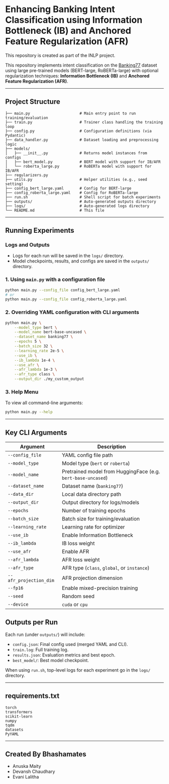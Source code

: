 # Enhancing Banking Intent Classification using Information Bottleneck (IB) and Anchored Feature Regularization (AFR)
This repository is created as part of the INLP project. 

This repository implements intent classification on the [Banking77](https://huggingface.co/datasets/banking77) dataset using large pre-trained models (BERT-large, RoBERTa-large) with optional regularization techniques: **Information Bottleneck (IB)** and **Anchored Feature Regularization (AFR)**.

---

## Project Structure

```
├── main.py                      # Main entry point to run training/evaluation
├── train.py                     # Trainer class handling the training loop
├── config.py                    # Configuration definitions (via Pydantic)
├── data_handler.py              # Dataset loading and preprocessing logic
├── models/
│   ├── __init__.py              # Returns model instances from configs
│   ├── bert_model.py            # BERT model with support for IB/AFR
│   └── roberta_large.py         # RoBERTa model with support for IB/AFR
├── regularizers.py
├── utils.py                     # Helper utilities (e.g., seed setting)
├── config_bert_large.yaml       # Config for BERT-large
├── config_roberta_large.yaml    # Config for RoBERTa-large
├── run.sh                       # Shell script for batch experiments
├── outputs/                     # Auto-generated outputs directory
├── logs/                        # Auto-generated logs directory
└── README.md                    # This file
```

---

## Running Experiments

### Logs and Outputs

- Logs for each run will be saved in the `logs/` directory.
- Model checkpoints, results, and configs are saved in the `outputs/` directory.

### 1. Using `main.py` with a configuration file

```bash
python main.py --config_file config_bert_large.yaml
# or
python main.py --config_file config_roberta_large.yaml
```

### 2. Overriding YAML configuration with CLI arguments

```bash
python main.py \
    --model_type bert \
    --model_name bert-base-uncased \
    --dataset_name banking77 \
    --epochs 5 \
    --batch_size 32 \
    --learning_rate 2e-5 \
    --use_ib \
    --ib_lambda 1e-4 \
    --use_afr \
    --afr_lambda 1e-3 \
    --afr_type class \
    --output_dir ./my_custom_output
```

### 3. Help Menu

To view all command-line arguments:

```bash
python main.py --help
```

---

## Key CLI Arguments

| Argument            | Description                                                  |
|---------------------|--------------------------------------------------------------|
| `--config_file`     | YAML config file path                                        |
| `--model_type`      | Model type (`bert` or `roberta`)                             |
| `--model_name`      | Pretrained model from HuggingFace (e.g. `bert-base-uncased`) |
| `--dataset_name`    | Dataset name (`banking77`)                                   |
| `--data_dir`        | Local data directory path                                    |
| `--output_dir`      | Output directory for logs/models                             |
| `--epochs`          | Number of training epochs                                    |
| `--batch_size`      | Batch size for training/evaluation                           |
| `--learning_rate`   | Learning rate for optimizer                                  |
| `--use_ib`          | Enable Information Bottleneck                                |
| `--ib_lambda`       | IB loss weight                                               |
| `--use_afr`         | Enable AFR                                                   |
| `--afr_lambda`      | AFR loss weight                                              |
| `--afr_type`        | AFR type (`class`, `global`, or `instance`)                  |
| `--afr_projection_dim` | AFR projection dimension                                |
| `--fp16`            | Enable mixed-precision training                              |
| `--seed`            | Random seed                                                  |
| `--device`          | `cuda` or `cpu`                                              |

## Outputs per Run

Each run (under `outputs/`) will include:

- `config.json`: Final config used (merged YAML and CLI).
- `train.log`: Full training log.
- `results.json`: Evaluation metrics and best epoch.
- `best_model/`: Best model checkpoint.

When using `run.sh`, top-level logs for each experiment go in the `logs/` directory.

---

## requirements.txt

```
torch
transformers
scikit-learn
numpy
tqdm
datasets
PyYAML
```

---

## Created By Bhashamates
- Anuska Maity
- Devansh Chaudhary
- Evani Lalitha 




